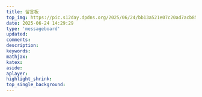 ```yaml
---
title: 留言板
top_img: https://pic.s12day.dpdns.org/2025/06/24/bb13a521e07c20ad7acb8532a7a19e9a.jpg
date: 2025-06-24 14:29:29
type: 'messageboard'
updated:
comments:
description:
keywords:
mathjax:
katex:
aside:
aplayer:
highlight_shrink:
top_single_background:
---
```

